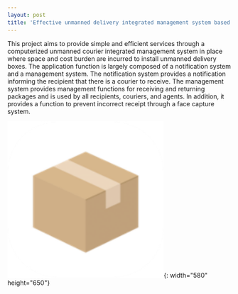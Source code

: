 ```yaml
---
layout: post
title: 'Effective unmanned delivery integrated management system based on substitute<br> (In progress...)'
---
```

 This project aims to provide simple and efficient services through a computerized unmanned courier integrated management
system in place where space and cost burden are incurred to install unmanned delivery boxes.
The application function is largely composed of a notification system and a management system.
The notification system provides a notification informing the recipient that there is a courier to receive.
The management system provides management functions for receiving and returning packages and is used by all recipients, couriers, and agents. 
 In addition, it provides a function to prevent incorrect receipt through a face capture system.


![alt](/assets/img/projects/proj-2/project2_image.png){: width="580" height="650"}

<!--{% include image.html url="" image="projects/proj-2/project2_image.png" %}-->
